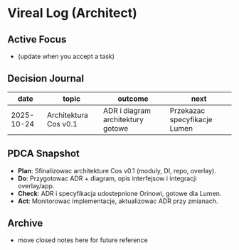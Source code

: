 # Vireal Log (Architect)

## Active Focus
- (update when you accept a task)

## Decision Journal
| date | topic | outcome | next |
|------|-------|---------|------|
| 2025-10-24 | Architektura Cos v0.1 | ADR i diagram architektury gotowe | Przekazac specyfikacje Lumen |


## PDCA Snapshot
- **Plan**: Sfinalizowac architekture Cos v0.1 (moduly, DI, repo, overlay).
- **Do**: Przygotowac ADR + diagram, opis interfejsow i integracji overlay/app.
- **Check**: ADR i specyfikacja udostepnione Orinowi, gotowe dla Lumen.
- **Act**: Monitorowac implementacje, aktualizowac ADR przy zmianach.
## Archive
- move closed notes here for future reference
